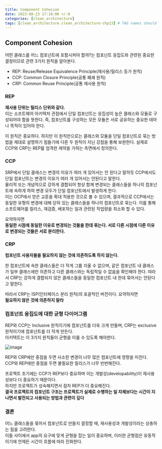 ```yaml
---
title: Component Cohesion
date: 2023-08-23 17:10:00 +/-0
categories: [clean_architecture]
tags: [clean_architecture.clean_architecture-chp13] # TAG names should always be lowercase
---
```


## Component Cohesion

어떤 클래스를 어느 컴포넌트에 포함시켜야 할까?는 컴포넌트 응집도와 관련된 중요한 결정이므로 관련 3가지 원칙을 알아본다.

- REP: Reuse/Release Equivalence Principle(재사용/릴리스 등가 원칙)
- CCP: Common Closure Principle(공통 폐쇄 원칙)
- CRP: Common Reuse Principle(공통 재사용 원칙)

### REP

**재사용 단위는 릴리스 단위와 같다.**  
이는 소프트웨어 아키텍처 관점에서 단일 컴포넌트는 응집성이 높은 클래스와 모듈로 구성되어야 함을 뜻한다.
즉, 컴포넌트를 구성하는 모든 모듈은 서로 공유하는 중요한 테마나 목적이 있어야 한다.

이 원칙은 중요하다. 하지만 이 원칙만으로는 클래스와 모듈을 단일 컴포넌트로 묶는 방법을 제대로 설명하기 힘들기에 다른 두 원칙이 지닌 강점을 통해 보완한다. 실제로 CCP와 CRP는 REP를 엄격한 제약을 가하는 측면에서 정의한다.

### CCP

SRP에서 단일 클래스는 변경의 이유가 여러 개 있어서는 안 된다고 말하듯 CCP에서도 단일 컴포넌트는 변경의 이유가 여러 개 있어서는 안된다고 말한다.  
물리적 또는 개념적으로 강하게 결합되어 항상 함께 변경되는 클래스들을 하나의 컴포넌트에 속하게 하여 변경 모두가 단일 컴포넌트에서 발생하게 한다.  
이는 OCP에서 얻은 교훈을 확대 적용한 것으로 볼 수 있으며, 결과적으로 CCP에서는 동일한 유형의 변경에 대해 닫혀 있는 클래스들을 하나의 컴포넌트로 묶는다. 이를 통해 소프트웨어를 릴리스, 재검증, 배포하는 일과 관련된 작업량을 최소화 할 수 있다.

요약하자면  
**동일한 시점에 동일한 이유로 변경되는 것들을 한데 묶는다. 서로 다른 시점에 다른 이유로 변경되는 것들은 서로 분리한다.**

### CRP

**컴포넌트 사용자들을 필요하지 않는 것에 의존하도록 하지 않는다.**

한 컴포넌트에 속한 클래스들은 더 작게 그룹 지울 수 없으며, 같은 컴포넌트 내 클래스가 일부 클래스에만 의존하고 다른 클래스와는 독립적일 수 없음을 확인해야 한다. 따라서 CRP는 강하게 결합되지 않은 클래스들을 동일한 컴포넌트 내 한데 묶어서는 안된다고 말한다.

따라서 CRP는 ISP(인터페이스 분리 원칙)의 포괄적인 버전이다.
요약하자면  
**필요하지 않은 것에 의존하지 말라**

### 컴포넌트 응집도에 대한 균형 다이어그램

REP와 CCP는 Inclusive 원칙이기에 컴포넌트를 더욱 크게 만들며, CRP는 exclusive 원칙이기에 컴포넌트를 더 작게 만든다.  
아키텍트는 이 3가지 원칙들이 균형을 이룰 수 있도록 해야한다.

![image](../../)

REP와 CRP에만 중점을 두면 사소한 변경이 너무 많은 컴포넌트에 영향을 미친다.
CCP와 REP에만 중점을 두면 불필요한 릴리스가 너무 빈번해진다.

프로젝트 초기에는 CCP가 REP보다 중요하며 이는 개발성(developability)이 재사용성보다 더 중요하기 때문이다.  
하지만 프로젝트가 성숙해지면서 점차 REP가 더 중요해진다.  
**결국 프로젝트의 컴포넌트 구조는 프로젝트가 실제로 수행하는 일 자체보다는 시간이 지나면서 발전되고 사용되는 방법과 관련이 깊다**

### 결론

어느 클래스들을 묶어서 컴포넌트로 만들지 결정할 때, 재사용성과 개발성이라는 상충하는 힘을 고려한다.  
이들 사이에서 app의 요구에 맞게 균형을 잡는 일이 중요하며, 이러한 균형점은 유동적이기에 언제든 시간이 흐름에 따라 진화한다.
